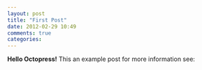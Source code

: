 ```yaml
---
layout: post
title: "First Post"
date: 2012-02-29 10:49
comments: true
categories: 
---
```

**Hello Octopress!**
This an example post for more information see:
